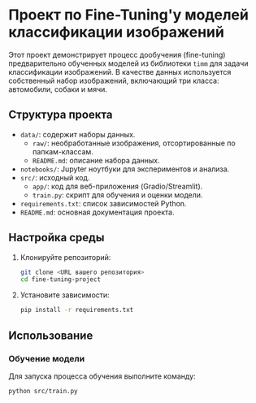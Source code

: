 # Проект по Fine-Tuning'у моделей классификации изображений

Этот проект демонстрирует процесс дообучения (fine-tuning) предварительно обученных моделей из библиотеки `timm` для задачи классификации изображений. В качестве данных используется собственный набор изображений, включающий три класса: автомобили, собаки и мячи.

## Структура проекта

- `data/`: содержит наборы данных.
    - `raw/`: необработанные изображения, отсортированные по папкам-классам.
    - `README.md`: описание набора данных.
- `notebooks/`: Jupyter ноутбуки для экспериментов и анализа.
- `src/`: исходный код.
    - `app/`: код для веб-приложения (Gradio/Streamlit).
    - `train.py`: скрипт для обучения и оценки модели.
- `requirements.txt`: список зависимостей Python.
- `README.md`: основная документация проекта.

## Настройка среды

1.  Клонируйте репозиторий:
    ```bash
    git clone <URL вашего репозитория>
    cd fine-tuning-project
    ```
2.  Установите зависимости:
    ```bash
    pip install -r requirements.txt
    ```

## Использование

### Обучение модели

Для запуска процесса обучения выполните команду:

```bash
python src/train.py